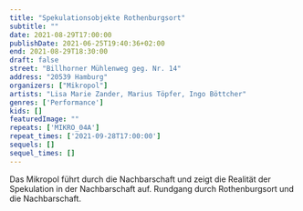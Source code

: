 ```yaml
---
title: "Spekulationsobjekte Rothenburgsort"
subtitle: ""
date: 2021-08-29T17:00:00
publishDate: 2021-06-25T19:40:36+02:00
end: 2021-08-29T18:30:00
draft: false
street: "Billhorner Mühlenweg geg. Nr. 14"
address: "20539 Hamburg"
organizers: ["Mikropol"]
artists: "Lisa Marie Zander, Marius Töpfer, Ingo Böttcher"
genres: ['Performance']
kids: []
featuredImage: ""
repeats: ['MIKRO_04A']
repeat_times: ['2021-09-28T17:00:00']
sequels: []
sequel_times: []
---
```


Das Mikropol führt durch die Nachbarschaft und zeigt die Realität der Spekulation in der Nachbarschaft auf. Rundgang durch Rothenburgsort und die Nachbarschaft.